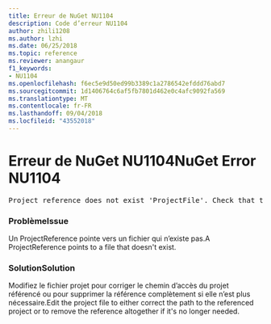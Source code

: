 ```yaml
---
title: Erreur de NuGet NU1104
description: Code d’erreur NU1104
author: zhili1208
ms.author: lzhi
ms.date: 06/25/2018
ms.topic: reference
ms.reviewer: anangaur
f1_keywords:
- NU1104
ms.openlocfilehash: f6ec5e9d50ed99b3389c1a2786542efddd76abd7
ms.sourcegitcommit: 1d1406764c6af5fb7801d462e0c4afc9092fa569
ms.translationtype: MT
ms.contentlocale: fr-FR
ms.lasthandoff: 09/04/2018
ms.locfileid: "43552018"
---
```

# <a name="nuget-error-nu1104"></a><span data-ttu-id="f5dc6-103">Erreur de NuGet NU1104</span><span class="sxs-lookup"><span data-stu-id="f5dc6-103">NuGet Error NU1104</span></span>

<pre>Project reference does not exist 'ProjectFile'. Check that the project reference is valid and that the project file exists.</pre>

### <a name="issue"></a><span data-ttu-id="f5dc6-104">Problème</span><span class="sxs-lookup"><span data-stu-id="f5dc6-104">Issue</span></span>
<span data-ttu-id="f5dc6-105">Un ProjectReference pointe vers un fichier qui n’existe pas.</span><span class="sxs-lookup"><span data-stu-id="f5dc6-105">A ProjectReference points to a file that doesn't exist.</span></span>

### <a name="solution"></a><span data-ttu-id="f5dc6-106">Solution</span><span class="sxs-lookup"><span data-stu-id="f5dc6-106">Solution</span></span>
<span data-ttu-id="f5dc6-107">Modifiez le fichier projet pour corriger le chemin d’accès du projet référencé ou pour supprimer la référence complètement si elle n’est plus nécessaire.</span><span class="sxs-lookup"><span data-stu-id="f5dc6-107">Edit the project file to either correct the path to the referenced project or to remove the reference altogether if it's no longer needed.</span></span>